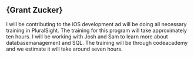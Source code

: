 ## {Grant Zucker}
I will be contributing to the iOS development ad will be doing all necessary training in PluralSight. 
The training for this program will take approximately ten hours. 
I will be working with Josh and Sam to learn more about databasemanagement and SQL. 
The training will be through codeacademy and we estimate it will take around seven hours.